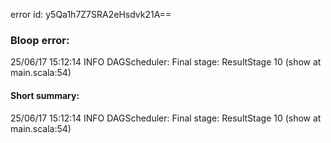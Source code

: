 error id: y5Qa1h7Z7SRA2eHsdvk21A==
### Bloop error:

25/06/17 15:12:14 INFO DAGScheduler: Final stage: ResultStage 10 (show at main.scala:54)
#### Short summary: 

25/06/17 15:12:14 INFO DAGScheduler: Final stage: ResultStage 10 (show at main.scala:54)